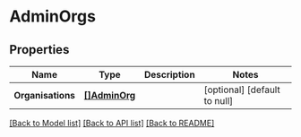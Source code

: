 # AdminOrgs

## Properties
Name | Type | Description | Notes
------------ | ------------- | ------------- | -------------
**Organisations** | [**[]AdminOrg**](AdminOrg.md) |  | [optional] [default to null]

[[Back to Model list]](../README.md#documentation-for-models) [[Back to API list]](../README.md#documentation-for-api-endpoints) [[Back to README]](../README.md)

